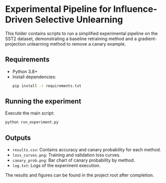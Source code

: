 # Experimental Pipeline for Influence-Driven Selective Unlearning

This folder contains scripts to run a simplified experimental pipeline on the SST2 dataset, demonstrating a baseline retraining method and a gradient-projection unlearning method to remove a canary example.

Requirements
------------
- Python 3.8+
- Install dependencies:
  ```bash
  pip install -r requirements.txt
  ```

Running the experiment
----------------------
Execute the main script:
```bash
python run_experiment.py
```

Outputs
-------
- `results.csv`: Contains accuracy and canary probability for each method.
- `loss_curves.png`: Training and validation loss curves.
- `canary_prob.png`: Bar chart of canary probability by method.
- `log.txt`: Logs of the experiment execution.

The results and figures can be found in the project root after completion.
